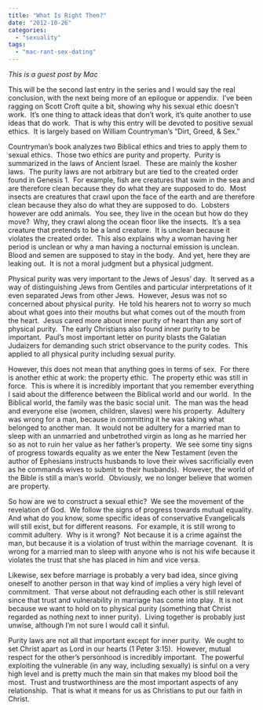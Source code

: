 ```yaml
---
title: "What Is Right Then?"
date: "2012-10-26"
categories: 
  - "sexuality"
tags: 
  - "mac-rant-sex-dating"
---
```


_This is a guest post by Mac_

This will be the second last entry in the series and I would say the real conclusion, with the next being more of an epilogue or appendix.  I’ve been ragging on Scott Croft quite a bit, showing why his sexual ethic doesn’t work.  It’s one thing to attack ideas that don’t work, it’s quite another to use ideas that do work.  That is why this entry will be devoted to positive sexual ethics.  It is largely based on William Countryman’s “Dirt, Greed, & Sex.”

<!--more-->Countryman’s book analyzes two Biblical ethics and tries to apply them to sexual ethics.  Those two ethics are purity and property.  Purity is summarized in the laws of Ancient Israel.  These are mainly the kosher laws.  The purity laws are not arbitrary but are tied to the created order found in Genesis 1.  For example, fish are creatures that swim in the sea and are therefore clean because they do what they are supposed to do.  Most insects are creatures that crawl upon the face of the earth and are therefore clean because they also do what they are supposed to do.  Lobsters however are odd animals.  You see, they live in the ocean but how do they move?  Why, they crawl along the ocean floor like the insects.  It’s a sea creature that pretends to be a land creature.  It is unclean because it violates the created order.  This also explains why a woman having her period is unclean or why a man having a nocturnal emission is unclean.  Blood and semen are supposed to stay in the body.  And yet, here they are leaking out.  It is not a moral judgment but a physical judgment.

Physical purity was very important to the Jews of Jesus’ day.  It served as a way of distinguishing Jews from Gentiles and particular interpretations of it even separated Jews from other Jews.  However, Jesus was not so concerned about physical purity.  He told his hearers not to worry so much about what goes into their mouths but what comes out of the mouth from the heart.  Jesus cared more about inner purity of heart than any sort of physical purity.  The early Christians also found inner purity to be important.  Paul’s most important letter on purity blasts the Galatian Judaizers for demanding such strict observance to the purity codes.  This applied to all physical purity including sexual purity.

However, this does not mean that anything goes in terms of sex.  For there is another ethic at work: the property ethic.  The property ethic was still in force.  This is where it is incredibly important that you remember everything I said about the difference between the Biblical world and our world.  In the Biblical world, the family was the basic social unit.  The man was the head and everyone else (women, children, slaves) were his property.  Adultery was wrong for a man, because in committing it he was taking what belonged to another man.  It would not be adultery for a married man to sleep with an unmarried and unbetrothed virgin as long as he married her so as not to ruin her value as her father’s property.  We see some tiny signs of progress towards equality as we enter the New Testament (even the author of Ephesians instructs husbands to love their wives sacrificially even as he commands wives to submit to their husbands).  However, the world of the Bible is still a man’s world.  Obviously, we no longer believe that women are property.

So how are we to construct a sexual ethic?  We see the movement of the revelation of God.  We follow the signs of progress towards mutual equality.  And what do you know, some specific ideas of conservative Evangelicals will still exist, but for different reasons.  For example, it is still wrong to commit adultery.  Why is it wrong?  Not because it is a crime against the man, but because it is a violation of trust within the marriage covenant.  It is wrong for a married man to sleep with anyone who is not his wife because it violates the trust that she has placed in him and vice versa.

Likewise, sex before marriage is probably a very bad idea, since giving oneself to another person in that way kind of implies a very high level of commitment.  That verse about not defrauding each other is still relevant since that trust and vulnerability in marriage has come into play.  It is not because we want to hold on to physical purity (something that Christ regarded as nothing next to inner purity).  Living together is probably just unwise, although I’m not sure I would call it sinful.

Purity laws are not all that important except for inner purity.  We ought to set Christ apart as Lord in our hearts (1 Peter 3:15).  However, mutual respect for the other’s personhood is incredibly important.  The powerful exploiting the vulnerable (in any way, including sexually) is sinful on a very high level and is pretty much the main sin that makes my blood boil the most.  Trust and trustworthiness are the most important aspects of any relationship.  That is what it means for us as Christians to put our faith in Christ.
